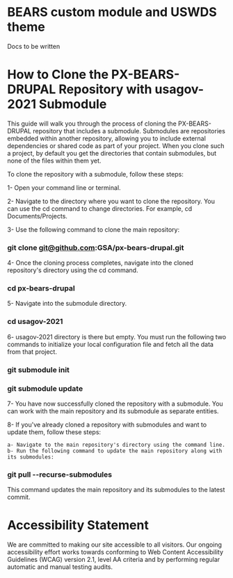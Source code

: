 # BEARS custom module and USWDS theme

Docs to be written

# How to Clone the PX-BEARS-DRUPAL Repository with usagov-2021 Submodule
This guide will walk you through the process of cloning the PX-BEARS-DRUPAL repository that includes a submodule. Submodules are repositories embedded within another repository, allowing you to include external dependencies or shared code as part of your project. When you clone such a project, by default you get the directories that contain submodules, but none of the files within them yet.

To clone the repository with a submodule, follow these steps:

1- Open your command line or terminal.

2- Navigate to the directory where you want to clone the repository. You can use the cd command to change directories. For example, cd Documents/Projects.

3- Use the following command to clone the main repository:

### git clone git@github.com:GSA/px-bears-drupal.git

4- Once the cloning process completes, navigate into the cloned repository's directory using the cd command.
### cd px-bears-drupal

5- Navigate into the submodule directory.
### cd usagov-2021


6- usagov-2021 directory is there but empty. You must run the following two commands to initialize your local configuration file and fetch all the data from that project.
### git submodule init
### git submodule update

7- You have now successfully cloned the repository with a submodule. You can work with the main repository and its submodule as separate entities.

8- If you've already cloned a repository with submodules and want to update them, follow these steps:

    a- Navigate to the main repository's directory using the command line.
    b- Run the following command to update the main repository along with its submodules: 
### git pull --recurse-submodules

This command updates the main repository and its submodules to the latest commit.

# Accessibility Statement

We are committed to making our site accessible to all visitors. Our ongoing accessibility effort works towards conforming to Web Content Accessibility Guidelines (WCAG) version 2.1, level AA criteria and by performing regular automatic and manual testing audits.
